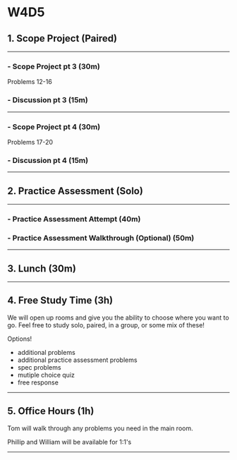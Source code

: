 # W4D5

## 1. Scope Project (Paired)

---

### - Scope Project pt 3 (30m)

Problems 12-16

### - Discussion pt 3 (15m)

---

### - Scope Project pt 4 (30m)

Problems 17-20

### - Discussion pt 4 (15m)

---

## 2. Practice Assessment (Solo)

---

### - Practice Assessment Attempt (40m)

### - Practice Assessment Walkthrough (Optional) (50m)

---

## 3. Lunch (30m)

---

## 4. Free Study Time (3h)

We will open up rooms and give you the ability to choose where you want to go.
Feel free to study solo, paired, in a group, or some mix of these!

Options!

- additional problems
- additional practice assessment problems
- spec problems
- mutiple choice quiz
- free response

---

## 5. Office Hours (1h)

Tom will walk through any problems you need in the main room.

Phillip and William will be available for 1:1's

---
